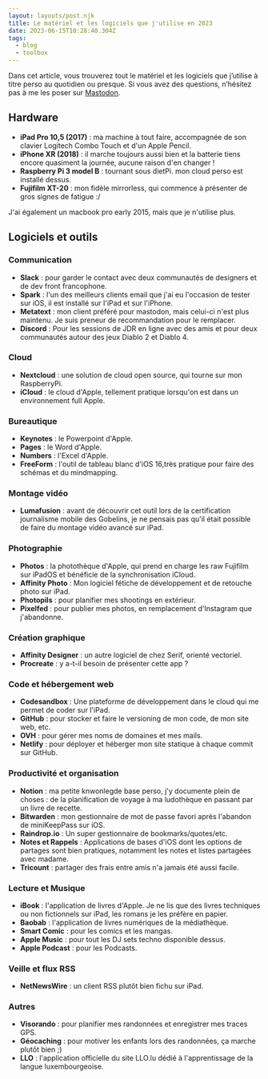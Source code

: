```yaml
---
layout: layouts/post.njk
title: Le matériel et les logiciels que j'utilise en 2023
date: 2023-06-15T10:28:40.304Z
tags:
  - blog
  - toolbox
---
```

Dans cet article, vous trouverez tout le matériel et les logiciels que j’utilise à titre perso au quotidien ou presque.
Si vous avez des questions, n’hésitez pas à me les poser sur [Mastodon](https://mastodon.social/@nbirckel).

## Hardware

* **iPad Pro 10,5 (2017)** : ma machine à tout faire, accompagnée de son clavier Logitech Combo Touch et d'un Apple Pencil.
* **iPhone XR (2018)** : il marche toujours aussi bien et la batterie tiens encore quasiment la journée, aucune raison d'en changer !
* **Raspberry Pi 3 model B** : tournant sous dietPi. mon cloud perso est installé dessus.
* **Fujifilm XT-20** : mon fidèle mirrorless, qui commence à présenter de gros signes de fatigue :/

J'ai également un macbook pro early 2015, mais que je n'utilise plus.

## Logiciels et outils

### Communication

* **Slack** : pour garder le contact avec deux communautés de designers et de dev front francophone.
* **Spark** : l'un des meilleurs clients email que j'ai eu l'occasion de tester sur iOS, il est installé sur l'iPad et sur l'iPhone.
* **Metatext** : mon client préféré pour mastodon, mais celui-ci n'est plus maintenu. Je suis preneur de recommandation pour le remplacer.
* **Discord** : Pour les sessions de JDR en ligne avec des amis et pour deux communautés autour des jeux Diablo 2 et Diablo 4.

### Cloud

* **Nextcloud** : une solution de cloud open source, qui tourne sur mon RaspberryPi.
* **iCloud** : le cloud d'Apple, tellement pratique lorsqu'on est dans un environnement full Apple.

### Bureautique

* **Keynotes** : le Powerpoint d'Apple.
* **Pages** : le Word d'Apple.
* **Numbers** : l'Excel d'Apple.
* **FreeForm** : l'outil de tableau blanc d'iOS 16,très pratique pour faire des schémas et du mindmapping.

### Montage vidéo

* **Lumafusion** : avant de découvrir cet outil lors de la certification journalisme mobile des Gobelins, je ne pensais pas qu'il était possible de faire du montage vidéo avancé sur iPad.

### Photographie

* **Photos** : la photothèque d'Apple, qui prend en charge les raw Fujifilm sur iPadOS et bénéficie de la synchronisation iCloud.
* **Affinity Photo** : Mon logiciel fétiche de développement et de retouche photo sur iPad.
* **Photopils** : pour planifier mes shootings en extérieur.
* **Pixelfed** : pour publier mes photos, en remplacement d'Instagram que j'abandonne.

### Création graphique

* **Affinity Designer** : un autre logiciel de chez Serif, orienté vectoriel.
* **Procreate** : y a-t-il besoin de présenter cette app ?

### Code et hébergement web

* **Codesandbox** : Une plateforme de développement dans le cloud qui me permet de coder sur l'iPad.
* **GitHub** : pour stocker et faire le versioning de mon code, de mon site web, etc.
* **OVH** : pour gérer mes noms de domaines et mes mails.
* **Netlify** : pour déployer et héberger mon site statique à chaque commit sur GitHub.

### Productivité et organisation

* **Notion** : ma petite knwonlegde base perso, j'y documente plein de choses : de la planification de voyage à ma ludothèque en passant par un livre de recette.
* **Bitwarden** : mon gestionnaire de mot de passe favori après l'abandon de miniKeepPass sur iOS.
* **Raindrop.io** : Un super gestionnaire de bookmarks/quotes/etc.
* **Notes et Rappels** : Applications de bases d'iOS dont les options de partages sont bien pratiques, notamment les notes et listes partagées avec madame.
* **Tricount** : partager des frais entre amis n'a jamais été aussi facile.

### Lecture et Musique

* **iBook** : l'application de livres d'Apple. Je ne lis que des livres techniques ou non fictionnels sur iPad, les romans je les préfère en papier.
* **Baobab** : l'application de livres numériques de la médiathèque.
* **Smart Comic** : pour les comics et les mangas.
* **Apple Music** : pour tout les DJ sets techno disponible dessus.
* **Apple Podcast** : pour les Podcasts.

### Veille et flux RSS

* **NetNewsWire** : un client RSS plutôt bien fichu sur iPad.

### Autres

* **Visorando**  : pour planifier mes randonnées et enregistrer mes traces GPS.
* **Géocaching** : pour motiver les enfants lors des randonnées, ça marche plutôt bien ;)
* **LLO** : l'application officielle du site LLO.lu dédié à l'apprentissage de la langue luxembourgeoise.